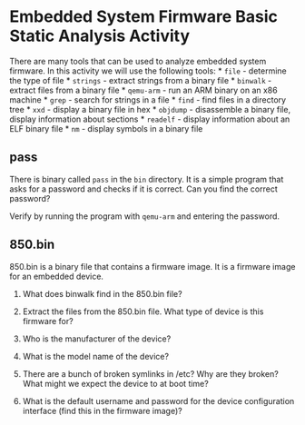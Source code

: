 # Embedded System Firmware Basic Static Analysis Activity

There are many tools that can be used to analyze embedded system firmware. In this activity we will use the following tools:
    * `file` - determine the type of file
    * `strings` - extract strings from a binary file
    * `binwalk` - extract files from a binary file
    * `qemu-arm` - run an ARM binary on an x86 machine
    * `grep` - search for strings in a file
    * `find` - find files in a directory tree
    * `xxd` - display a binary file in hex
    * `objdump` - disassemble a binary file, display information about sections
    * `readelf` - display information about an ELF binary file
    * `nm` - display symbols in a binary file

## pass

There is binary called `pass` in the `bin` directory. It is a simple program that asks for a password and checks if it is correct. Can you find the correct password?

Verify by running the program with `qemu-arm` and entering the password.

## 850.bin

850.bin is a binary file that contains a firmware image. It is a firmware image for an embedded device.

1. What does binwalk find in the 850.bin file?

2. Extract the files from the 850.bin file. What type of device is this firmware for?

3. Who is the manufacturer of the device?

4. What is the model name of the device?

5. There are a bunch of broken symlinks in /etc? Why are they broken? What might we expect the device to at boot time?

6. What is the default username and password for the device configuration interface (find this in the firmware image)?
